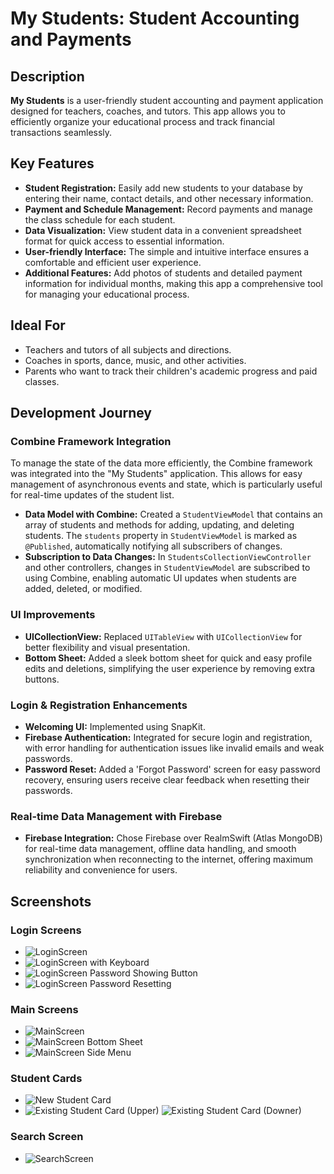 # My Students: Student Accounting and Payments

## Description

**My Students** is a user-friendly student accounting and payment application designed for teachers, coaches, and tutors. This app allows you to efficiently organize your educational process and track financial transactions seamlessly.

## Key Features

- **Student Registration:** Easily add new students to your database by entering their name, contact details, and other necessary information.
- **Payment and Schedule Management:** Record payments and manage the class schedule for each student.
- **Data Visualization:** View student data in a convenient spreadsheet format for quick access to essential information.
- **User-friendly Interface:** The simple and intuitive interface ensures a comfortable and efficient user experience.
- **Additional Features:** Add photos of students and detailed payment information for individual months, making this app a comprehensive tool for managing your educational process.

## Ideal For

- Teachers and tutors of all subjects and directions.
- Coaches in sports, dance, music, and other activities.
- Parents who want to track their children's academic progress and paid classes.

## Development Journey

### Combine Framework Integration
To manage the state of the data more efficiently, the Combine framework was integrated into the "My Students" application. This allows for easy management of asynchronous events and state, which is particularly useful for real-time updates of the student list.

- **Data Model with Combine:** Created a `StudentViewModel` that contains an array of students and methods for adding, updating, and deleting students. The `students` property in `StudentViewModel` is marked as `@Published`, automatically notifying all subscribers of changes.
- **Subscription to Data Changes:** In `StudentsCollectionViewController` and other controllers, changes in `StudentViewModel` are subscribed to using Combine, enabling automatic UI updates when students are added, deleted, or modified.

### UI Improvements
- **UICollectionView:** Replaced `UITableView` with `UICollectionView` for better flexibility and visual presentation.
- **Bottom Sheet:** Added a sleek bottom sheet for quick and easy profile edits and deletions, simplifying the user experience by removing extra buttons.

### Login & Registration Enhancements
- **Welcoming UI:** Implemented using SnapKit.
- **Firebase Authentication:** Integrated for secure login and registration, with error handling for authentication issues like invalid emails and weak passwords.
- **Password Reset:** Added a 'Forgot Password' screen for easy password recovery, ensuring users receive clear feedback when resetting their passwords.

### Real-time Data Management with Firebase
- **Firebase Integration:** Chose Firebase over RealmSwift (Atlas MongoDB) for real-time data management, offline data handling, and smooth synchronization when reconnecting to the internet, offering maximum reliability and convenience for users.

## Screenshots

### Login Screens
- ![LoginScreen](screenshots/LoginScreen.png)
- ![LoginScreen with Keyboard](screenshots/LoginScreenKeyboard.png)
- ![LoginScreen Password Showing Button](screenshots/LoginScreenPasswordShowing.png)
- ![LoginScreen Password Resetting](screenshots/LoginScreenPasswordReseting.png)

### Main Screens
- ![MainScreen](screenshots/MainScreen.png)
- ![MainScreen Bottom Sheet](screenshots/MainScreenBottomSheet.png)
- ![MainScreen Side Menu](screenshots/MainScreenSideMenu.png)

### Student Cards
- ![New Student Card](screenshots/NewStudentCard.png)
- ![Existing Student Card](screenshots/ExistStudentCardUpper.png) (Upper) ![Existing Student Card](screenshots/ExistStudentCardDowner.png) (Downer)

### Search Screen
- ![SearchScreen](screenshots/SearchScreen.png)
